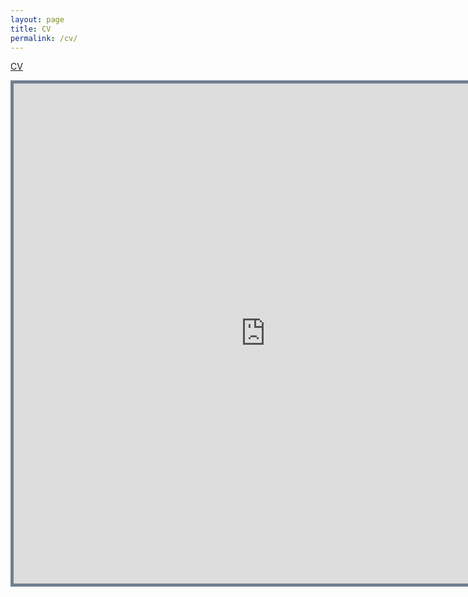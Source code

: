 ```yaml
---
layout: page
title: CV
permalink: /cv/
---
```


[CV][cv]

<iframe src="http://docs.google.com/viewer?url=http%3A%2F%2Fnsharan.blogs.rice.edu%2Ffiles%2F2017%2F10%2Fnsharan_cv-2a5qo9y.pdf&embedded=true" width="805" height="800" style="border:thick solid #708090 ;">Your browser does not support the PDF embedding. Please download my cv using the link above. </iframe>

[cv]: http://nsharan.blogs.rice.edu/files/2017/10/nsharan_cv-2a5qo9y.pdf
